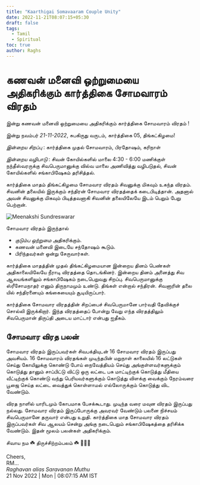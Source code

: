 ```yaml
---
title: "Kaarthigai Somavaaram Couple Unity"
date: 2022-11-21T08:07:15+05:30
draft: false
tags:
  - Tamil
  - Spiritual
toc: true
author: Raghs
---
```


# கணவன் மனைவி ஒற்றுமையை அதிகரிக்கும் கார்த்திகை சோமவாரம் விரதம்

இன்று கணவன் மனைவி ஒற்றுமையை அதிகரிக்கும் கார்த்திகை சோமவாரம் விரதம் !

இன்று நவம்பர் _21-11-2022_, சுபகிருது வருடம், கார்த்திகை 05, திங்கட்கிழமை!

*இன்றைய சிறப்பு* : கார்த்திகை முதல் சோமவாரம், பிரதோஷம், கரிநாள் 

*இன்றைய வழிபாடு* : சிவன் கோயில்களில் மாலை 4:30 - 6:00 மணிக்குள் நந்தீஸ்வரருக்கு சிவபெருமானுக்கு வில்வ மாலை அணிவித்து வழிபடுதல், சிவன் கோயில்களில் சங்காபிஷேகம் தரிசித்தல்.

<!--more-->

கார்த்திகை மாதம் திங்கட்கிழமை சோமவார விரதம் சிவனுக்கு மிகவும் உகந்த விரதம். சிவனின் தலையில் இருக்கும் சந்திரன் சோமவார விரதத்தைக் கடைபிடித்தான்.  அதனால் அவன் சிவனுக்கு மிகவும் பிடித்தவனாகி சிவனின் தலையிலேயே இடம் பெறும் பேறு பெற்றான்.

<img src="https://raghsonline.com/spiritual/Meenakshi-Sundarareswarar.jpg" alt="Meenakshi Sundreswarar"/>

சோமவார விரதம் இருந்தால் 

* *குடும்ப ஒற்றுமை* அதிகரிக்கும். 
* கணவன் மனைவி இடையே சந்தோஷம் கூடும். 
* பிரிந்தவர்கள் ஒன்று சேருவார்கள்.

கார்த்திகை மாதத்தின் முதல் திங்கட்கிழமையான இன்றைய தினம் பெண்கள் அதிகாலையிலேயே  நீராடி விரதத்தை தொடங்கினர். இன்றைய தினம் அனைத்து சிவ ஆலயங்களிலும் சங்காபிஷேகம் நடைபெறுவது சிறப்பு.
சிவபெருமானுக்கு ஸ்ரீசோமநாதர் எனும் திருநாமமும் உண்டு. திங்கள் என்றால் சந்திரன். சிவனாரின் தலை யில் சந்திரனையும்  கங்கையையும் சூடியிருப்பார். 

கார்த்திகை சோமவார விரதத்தின் சிறப்பைச் சிவபெருமானே பார்வதி தேவிக்குச் சொல்லி இருக்கிறார். இந்த விரதத்தைப் போன்று வேறு எந்த விரதத்திலும் சிவபெருமான் திருப்தி அடைய மாட்டார் என்பது ஐதீகம்.

## சோமவார விரத பலன் 

சோமவார விரதம் இருப்பவர்கள் சிவபக்தியுடன் 16 சோமவார விரதம் இருப்பது அவசியம். 16 சோமவாரம் விரதங்கள் முடிந்தபின் மறுநாள் காலையில் 16 லட்டுகள் செய்து கோயிலுக்கு கொண்டு போய் நைவேத்தியம் செய்து அங்குள்ளவர்களுக்கும் கொடுத்து தானும் சாப்பிட்டு விட்டு ஒரு லட்டை பசு மாட்டிற்குக் கொடுத்து மீதியை வீட்டிற்குக் கொண்டு வந்து பெரியவர்களுக்கும் கொடுத்து விளக்கு வைக்கும் நேரம்வரை பூஜை செய்த லட்டை வைத்துக் கொள்ளாமல் எல்லோருக்கும் கொடுத்து விட வேண்டும். 

விரத நாளில் யாரிடமும் கோபமாக பேசக்கூடாது. முடிந்த வரை மவுன விரதம் இருப்பது நல்லது.
சோமவார விரதம் இருப்போருக்கு அவரவர் வேண்டும் பலனை நிச்சயம் சிவபெருமானே தருவார் என்பது உறுதி. 
கார்த்திகை மாத சோமவார விரதம் இருப்பவர்கள்  சிவ ஆலயம் சென்று அங்கு நடைபெறும் சங்காபிஷேகத்தை தரிசிக்க வேண்டும். இதன் மூலம் பலன்கள் அதிகரிக்கும்.

சிவாய நம ☘️ திருச்சிற்றம்பலம் ☘️ 🙆🙇🙏

Cheers,\
RM...\
_Raghavan alias Saravanan Muthu_\
21 Nov 2022 | Mon | 08:07:15 AM IST
